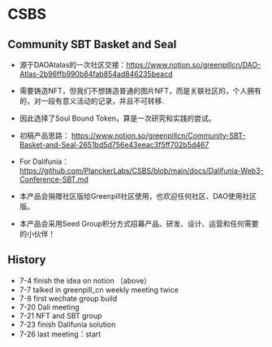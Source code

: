 # CSBS
## Community  SBT Basket and Seal
+ 源于DAOAtalas的一次社区交接：https://www.notion.so/greenpillcn/DAO-Atlas-2b96ffb990b84fab854ad846235beacd
+ 需要铸造NFT，但我们不想铸造普通的图片NFT，而是关联社区的，个人拥有的，对一段有意义活动的记录，并且不可转移.
+ 因此选择了Soul Bound Token，算是一次研究和实践的尝试。
+ 初稿产品思路：
https://www.notion.so/greenpillcn/Community-SBT-Basket-and-Seal-2651bd5d756e43eeac3f5ff702b5d467
+ For Dalifunia：https://github.com/PlanckerLabs/CSBS/blob/main/docs/Dalifunia-Web3-Conference-SBT.md

+ 本产品会捐赠社区版给Greenpill社区使用，也欢迎任何社区、DAO使用社区版。

+ 本产品会采用Seed Group积分方式招募产品、研发、设计、运营和任何需要的小伙伴！


## History

+ 7-4 finish the idea on notion （above）
+ 7-7 talked in greenpill_cn weekly meeting twice
+ 7-8 first wechate group build
+ 7-20 Dali meeting
+ 7-21 NFT and SBT group
+ 7-23 finish Dalifunia solution
+ 7-26 last meeting：start


